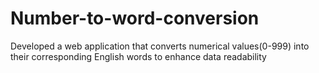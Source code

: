 # Number-to-word-conversion
Developed a web application that converts numerical values(0-999)  into their corresponding English words to enhance data  readability
